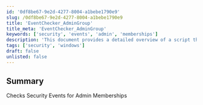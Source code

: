 ```yaml
---
id: '0df8be67-9e2d-4277-8004-a1bebe1790e9'
slug: /0df8be67-9e2d-4277-8004-a1bebe1790e9
title: 'EventChecker_AdminGroup'
title_meta: 'EventChecker_AdminGroup'
keywords: ['security', 'events', 'admin', 'memberships']
description: 'This document provides a detailed overview of a script that checks security events related to admin memberships, helping to ensure proper access control and security compliance within your organization.'
tags: ['security', 'windows']
draft: false
unlisted: false
---
```


## Summary

Checks Security Events for Admin Memberships


